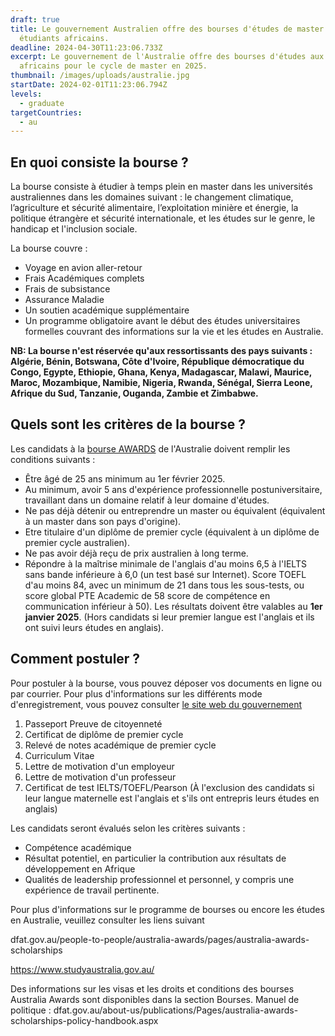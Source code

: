 ```yaml
---
draft: true
title: Le gouvernement Australien offre des bourses d'études de master aux
  étudiants africains.
deadline: 2024-04-30T11:23:06.733Z
excerpt: Le gouvernement de l'Australie offre des bourses d'études aux étudiants
  africains pour le cycle de master en 2025.
thumbnail: /images/uploads/australie.jpg
startDate: 2024-02-01T11:23:06.794Z
levels:
  - graduate
targetCountries:
  - au
---
```

## En quoi consiste la bourse ?

La bourse consiste à étudier à temps plein en master dans les universités australiennes dans les domaines suivant : le changement climatique, l’agriculture et sécurité alimentaire, l’exploitation minière et énergie, la politique étrangère et sécurité internationale, et les études sur le genre, le handicap et l'inclusion sociale.

La bourse couvre : 

* Voyage en avion aller-retour
* Frais Académiques complets
* Frais de subsistance
* Assurance Maladie
* Un soutien académique supplémentaire
* Un programme obligatoire avant le début des études universitaires formelles couvrant des informations sur la vie et les études en Australie.

**NB: La bourse n'est réservée qu'aux ressortissants des pays suivants : Algérie, Bénin, Botswana, Côte d'Ivoire, République démocratique du Congo, Egypte, Ethiopie, Ghana, Kenya, Madagascar, Malawi, Maurice, Maroc, Mozambique, Namibie, Nigeria, Rwanda, Sénégal, Sierra Leone, Afrique du Sud, Tanzanie, Ouganda, Zambie et Zimbabwe.**

## Quels sont les critères de la bourse ?

Les candidats à la [bourse AWARDS](https://www.dfat.gov.au/publications/development/africa-australia-awards-intake-information) de l'Australie doivent remplir les conditions suivants : 

* Être âgé de 25 ans minimum au 1er février 2025.
* Au minimum, avoir 5 ans d'expérience professionnelle postuniversitaire, travaillant dans un domaine relatif à leur domaine d'études.
* Ne pas déjà détenir ou entreprendre un master ou équivalent (équivalent à un master dans son pays d'origine).
* Etre titulaire d'un diplôme de premier cycle (équivalent à un diplôme de premier cycle australien).
* Ne pas avoir déjà reçu de prix australien à long terme.
* Répondre à la maîtrise minimale de l'anglais d'au moins 6,5 à l'IELTS sans bande inférieure à 6,0 (un test basé sur Internet).
  Score TOEFL d'au moins 84, avec un minimum de 21 dans tous les sous-tests, ou score global PTE Academic de 58 score de compétence en communication inférieur à 50). Les résultats doivent être valables au **1er janvier 2025**. (Hors candidats si leur premier  langue est l'anglais et ils ont suivi leurs études en anglais).

## Comment postuler ?

Pour postuler à la bourse, vous pouvez déposer vos documents en ligne ou par courrier. Pour plus d'informations sur les différents mode d'enregistrement, vous pouvez consulter [le site web du gouvernement ](https://www.dfat.gov.au/people-to-people/australia-awards/Pages/how-to-apply-for-an-australia-awards-scholarship)

1. Passeport Preuve de citoyenneté
2. Certificat de diplôme de premier cycle 
3. Relevé de notes académique de premier cycle
4. Curriculum Vitae 
5. Lettre de motivation d'un employeur 
6. Lettre de motivation d'un professeur
7. Certificat de test IELTS/TOEFL/Pearson (À l'exclusion des candidats si leur langue maternelle est l'anglais et s'ils ont entrepris leurs études en anglais)

Les candidats seront évalués selon les critères suivants :

* Compétence académique
* Résultat potentiel, en particulier la contribution aux résultats de développement en Afrique
* Qualités de leadership professionnel et personnel, y compris une expérience de travail pertinente.

P﻿our plus d'informations sur le programme de bourses ou encore les études en Australie, veuillez consulter les liens suivant[](https://australiaawardsafrica.org/)

[](https://australiaawardsafrica.org/)dfat.gov.au/people-to-people/australia-awards/pages/australia-awards-scholarships


https://www.studyaustralia.gov.au/


Des informations sur les visas et les droits et conditions des bourses Australia Awards sont disponibles dans la section Bourses.
Manuel de politique : dfat.gov.au/about-us/publications/Pages/australia-awards-scholarships-policy-handbook.aspx